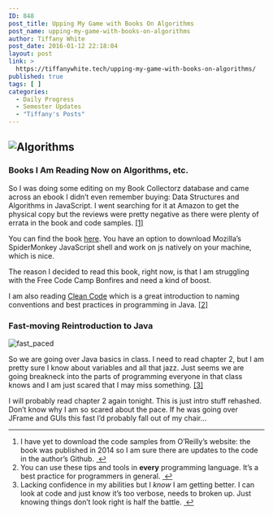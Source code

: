 ```yaml
---
ID: 848
post_title: Upping My Game with Books On Algorithms
post_name: upping-my-game-with-books-on-algorithms
author: Tiffany White
post_date: 2016-01-12 22:18:04
layout: post
link: >
  https://tiffanywhite.tech/upping-my-game-with-books-on-algorithms/
published: true
tags: [ ]
categories:
  - Daily Progress
  - Semester Updates
  - "Tiffany's Posts"
---
```

<h2><img class="aligncenter" src="http://helloburgh.me/wp-content/uploads/2016/01/Algorithms_for_days.jpeg" alt="Algorithms" /></h2>
<h3>Books I Am Reading Now on Algorithms, etc.</h3>
So I was doing some editing on my Book Collectorz database and came across an ebook I didn’t even remember buying: Data Structures and Algorithms in JavaScript. I went searching for it at Amazon to get the physical copy but the reviews were pretty negative as there were plenty of errata in the book and code samples. <a id="fnref:1" class="footnote" title="see footnote" href="1">[1]</a>

You can find the book <a href="http://www.amazon.com/Structures-Algorithms-JavaScript-Michael-McMillan/dp/1449364934">here</a>. You have an option to download Mozilla’s SpiderMonkey JavaScript shell and work on js natively on your machine, which is nice.

The reason I decided to read this book, right now, is that I am struggling with the Free Code Camp Bonfires and need a kind of boost.

I am also reading <a href="http://www.amazon.com/Clean-Code-Handbook-Software-Craftsmanship/dp/0132350882/ref=sr_1_1?ie=UTF8&amp;qid=1452650581&amp;sr=8-1&amp;keywords=clean+code">Clean Code</a> which is a great introduction to naming conventions and best practices in programming in Java. <a id="fnref:2" class="footnote" title="see footnote" href="2">[2]</a>
<h3>Fast-moving Reintroduction to Java</h3>
<img class="aligncenter" src="http://helloburgh.me/wp-content/uploads/2016/01/Fast.jpeg" alt="fast_paced" />

So we are going over Java basics in class. I need to read chapter 2, but I am pretty sure I know about variables and all that jazz. Just seems we are going breakneck into the parts of programming everyone in that class knows and I am just scared that I may miss something. <a id="fnref:3" class="footnote" title="see footnote" href="3">[3]</a>

I will probably read chapter 2 again tonight. This is just intro stuff rehashed. Don’t know why I am so scared about the pace. If he was going over JFrame and GUIs this fast I’d probably fall out of my chair…
<div class="footnotes">

<hr />

<ol>
	<li id="fn:1">I have yet to download the code samples from O’Reilly’s website: the book was published in 2014 so I am sure there are updates to the code in the author’s Github. <a class="reversefootnote" title="return to article" href="1"> ↩</a></li>
	<li id="fn:2">You can use these tips and tools in <strong>every</strong> programming language. It’s a best practice for programmers in general. <a class="reversefootnote" title="return to article" href="2"> ↩</a></li>
	<li id="fn:3">Lacking confidence in my abilities but I <em>know</em> I am getting better. I can look at code and just know it’s too verbose, needs to broken up. Just knowing things don’t look right is half the battle. <a class="reversefootnote" title="return to article" href="3"> ↩</a></li>
</ol>
</div>